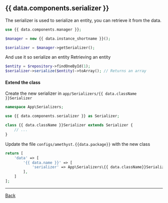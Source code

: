 ## {{ data.components.serializer }}

The serializer is used to serialize an entity, you can retrieve it from the data.

```php
use {{ data.components.manager }};

$manager = new {{ data.instance_shortname }}();

$serializer = $manager->getSerializer();

```

And use it so serialize an entity
Retrieving an entity

```php
$entity = $repository->findOneById(1);
$serializer->serialize($entity)->toArray(); // Returns an array

```
#### Extend the class

Create the new serializer in `app/Serializers/{{ data.className }}Serializer`
```php
namespace App\Serializers;

use {{ data.components.serializer }} as Serializer;

class {{ data.className }}Serializer extends Serializer {
	// ...
}
```
Update the file `configs/amethyst.{{data.package}}` with the new class
```php
return [
    'data' => [
        '{{ data.name }}' => [
            'serializer' => App\Serializers\{{ data.className}}Serializer::class,
        ],
    ]
];
```

---
[Back](index.md)